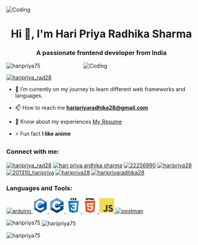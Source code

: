 <img align="center" alt="Coding" width="100%" height="350" src="https://e1.pxfuel.com/desktop-wallpaper/90/391/desktop-wallpaper-evening-sun-rays-in-2022-red-anime-scenery.jpg">

<h1 align="center">Hi 👋, I'm Hari Priya Radhika Sharma</h1>
<h3 align="center">A passionate frontend developer from India</h3>
<img align="right" alt="Coding" width="300" src="https://i.pinimg.com/originals/75/8f/1c/758f1cd8cede9c3e4711306fc030f4ce.gif">

<p align="left"> <img src="https://komarev.com/ghpvc/?username=haripriya75&label=Profile%20views&color=0e75b6&style=flat" alt="haripriya75" /> </p>

<p align="left"> <a href="https://twitter.com/haripriya_rad28" target="blank"><img src="https://img.shields.io/twitter/follow/haripriya_rad28?logo=twitter&style=for-the-badge" alt="haripriya_rad28" /></a> </p>

- 🌱 I’m currently on my journey to learn different web frameworks and languages.

- 📫 How to reach me **haripriyaradhika28@gmail.com**

- 📄 Know about my experiences [My Resume](https://drive.google.com/file/d/12wNPnJnkpG89k5qaQHPOsaYRKURiAwIt/view?usp=sharing)

- ⚡ Fun fact **I like anime**

<h3 align="left">Connect with me:</h3>
<p align="left">
<a href="https://twitter.com/haripriya_rad28" target="blank"><img align="center" src="https://raw.githubusercontent.com/rahuldkjain/github-profile-readme-generator/master/src/images/icons/Social/twitter.svg" alt="haripriya_rad28" height="30" width="40" /></a>
<a href="https://linkedin.com/in/hari priya ardhika sharma" target="blank"><img align="center" src="https://raw.githubusercontent.com/rahuldkjain/github-profile-readme-generator/master/src/images/icons/Social/linked-in-alt.svg" alt="hari priya ardhika sharma" height="30" width="40" /></a>
<a href="https://stackoverflow.com/users/22256990" target="blank"><img align="center" src="https://raw.githubusercontent.com/rahuldkjain/github-profile-readme-generator/master/src/images/icons/Social/stack-overflow.svg" alt="22256990" height="30" width="40" /></a>
<a href="https://www.codechef.com/users/haripriya28" target="blank"><img align="center" src="https://cdn.jsdelivr.net/npm/simple-icons@3.1.0/icons/codechef.svg" alt="haripriya28" height="30" width="40" /></a>
<a href="https://www.hackerrank.com/201310_haripriya" target="blank"><img align="center" src="https://raw.githubusercontent.com/rahuldkjain/github-profile-readme-generator/master/src/images/icons/Social/hackerrank.svg" alt="201310_haripriya" height="30" width="40" /></a>
<a href="https://www.leetcode.com/haripriya28" target="blank"><img align="center" src="https://raw.githubusercontent.com/rahuldkjain/github-profile-readme-generator/master/src/images/icons/Social/leet-code.svg" alt="haripriya28" height="30" width="40" /></a>
<a href="https://auth.geeksforgeeks.org/user/haripriyaradhika28" target="blank"><img align="center" src="https://raw.githubusercontent.com/rahuldkjain/github-profile-readme-generator/master/src/images/icons/Social/geeks-for-geeks.svg" alt="haripriyaradhika28" height="30" width="40" /></a>
</p>

<h3 align="left">Languages and Tools:</h3>
<p align="left"> <a href="https://www.arduino.cc/" target="_blank" rel="noreferrer"> <img src="https://cdn.worldvectorlogo.com/logos/arduino-1.svg" alt="arduino" width="40" height="40"/> </a> <a href="https://www.cprogramming.com/" target="_blank" rel="noreferrer"> <img src="https://raw.githubusercontent.com/devicons/devicon/master/icons/c/c-original.svg" alt="c" width="40" height="40"/> </a> <a href="https://www.w3schools.com/cpp/" target="_blank" rel="noreferrer"> <img src="https://raw.githubusercontent.com/devicons/devicon/master/icons/cplusplus/cplusplus-original.svg" alt="cplusplus" width="40" height="40"/> </a> <a href="https://www.w3schools.com/css/" target="_blank" rel="noreferrer"> <img src="https://raw.githubusercontent.com/devicons/devicon/master/icons/css3/css3-original-wordmark.svg" alt="css3" width="40" height="40"/> </a> <a href="https://www.w3.org/html/" target="_blank" rel="noreferrer"> <img src="https://raw.githubusercontent.com/devicons/devicon/master/icons/html5/html5-original-wordmark.svg" alt="html5" width="40" height="40"/> </a> <a href="https://developer.mozilla.org/en-US/docs/Web/JavaScript" target="_blank" rel="noreferrer"> <img src="https://raw.githubusercontent.com/devicons/devicon/master/icons/javascript/javascript-original.svg" alt="javascript" width="40" height="40"/> </a> <a href="https://postman.com" target="_blank" rel="noreferrer"> <img src="https://www.vectorlogo.zone/logos/getpostman/getpostman-icon.svg" alt="postman" width="40" height="40"/> </a> </p>

<p><img align="left" src="https://github-readme-stats.vercel.app/api/top-langs?username=haripriya75&show_icons=true&locale=en&layout=compact" alt="haripriya75" /></p>

<p>&nbsp;<img align="center" src="https://github-readme-stats.vercel.app/api?username=haripriya75&show_icons=true&locale=en" alt="haripriya75" /></p>

<p><img align="center" src="https://github-readme-streak-stats.herokuapp.com/?user=haripriya75&" alt="haripriya75" /></p>
